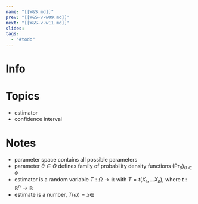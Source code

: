 ```yaml
---
name: "[[W&S.md]]"
prev: "[[W&S-v-w09.md]]"
next: "[[W&S-v-w11.md]]"
slides: 
tags:
  - "#todo"
---
```



# Info


# Topics
- estimator
- confidence interval


# Notes
- parameter space contains all possible parameters
- parameter $\theta \in \Theta$ defines family of probability density functions $(\Pr_{\theta})_{\theta \in\Theta}$
- estimator is a random variable $T : \Omega \to \mathbb{R}$ with $T=t(X_{1}, \dots X_{n})$, where $t : \mathbb{R}^{n} \to \mathbb{R}$
- estimate is a number, $T(\omega) = x \in$